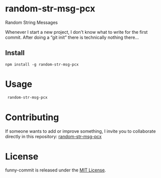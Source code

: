 # random-str-msg-pcx
Random String Messages

Whenever I start a new project, I don't know what to write for the first commit. After doing a “git init” there is technically nothing there...

## Install

```npm
npm install -g random-str-msg-pcx
```

# Usage

```bash
 random-str-msg-pcx
```

# Contributing

If someone wants to add or improve something, I invite you to collaborate directly in this repository: [random-str-msg-pcx](https://github.com/pablo-cb/random-str-msg-pcx)

# License

funny-commit is released under the [MIT License](https://opensource.org/licenses/MIT).
